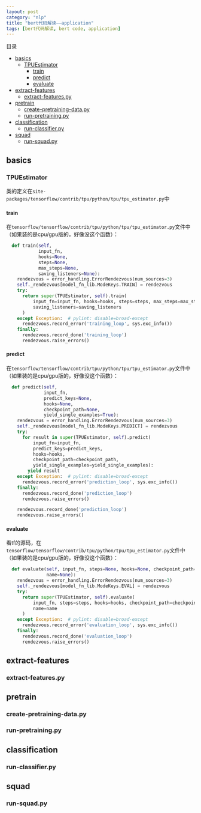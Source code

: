 ```yaml
---
layout: post
category: "nlp"
title: "bert代码解读——application"
tags: [bert代码解读, bert code, application]
---
```


目录

<!-- TOC -->

- [basics](#basics)
    - [TPUEstimator](#tpuestimator)
        - [train](#train)
        - [predict](#predict)
        - [evaluate](#evaluate)
- [extract-features](#extract-features)
    - [extract-features.py](#extract-featurespy)
- [pretrain](#pretrain)
    - [create-pretraining-data.py](#create-pretraining-datapy)
    - [run-pretraining.py](#run-pretrainingpy)
- [classification](#classification)
    - [run-classifier.py](#run-classifierpy)
- [squad](#squad)
    - [run-squad.py](#run-squadpy)

<!-- /TOC -->

## basics

### TPUEstimator

类的定义在```site-packages/tensorflow/contrib/tpu/python/tpu/tpu_estimator.py```中

#### train

在```tensorflow/tensorflow/contrib/tpu/python/tpu/tpu_estimator.py```文件中（如果装的是cpu/gpu版的，好像没这个函数）：

```python
  def train(self,
            input_fn,
            hooks=None,
            steps=None,
            max_steps=None,
            saving_listeners=None):
    rendezvous = error_handling.ErrorRendezvous(num_sources=3)
    self._rendezvous[model_fn_lib.ModeKeys.TRAIN] = rendezvous
    try:
      return super(TPUEstimator, self).train(
          input_fn=input_fn, hooks=hooks, steps=steps, max_steps=max_steps,
          saving_listeners=saving_listeners
      )
    except Exception:  # pylint: disable=broad-except
      rendezvous.record_error('training_loop', sys.exc_info())
    finally:
      rendezvous.record_done('training_loop')
      rendezvous.raise_errors()
```

#### predict

在```tensorflow/tensorflow/contrib/tpu/python/tpu/tpu_estimator.py```文件中（如果装的是cpu/gpu版的，好像没这个函数）：


```python
  def predict(self,
              input_fn,
              predict_keys=None,
              hooks=None,
              checkpoint_path=None,
              yield_single_examples=True):
    rendezvous = error_handling.ErrorRendezvous(num_sources=3)
    self._rendezvous[model_fn_lib.ModeKeys.PREDICT] = rendezvous
    try:
      for result in super(TPUEstimator, self).predict(
          input_fn=input_fn,
          predict_keys=predict_keys,
          hooks=hooks,
          checkpoint_path=checkpoint_path,
          yield_single_examples=yield_single_examples):
        yield result
    except Exception:  # pylint: disable=broad-except
      rendezvous.record_error('prediction_loop', sys.exc_info())
    finally:
      rendezvous.record_done('prediction_loop')
      rendezvous.raise_errors()

    rendezvous.record_done('prediction_loop')
    rendezvous.raise_errors()
```

#### evaluate

看tf的源码，在```tensorflow/tensorflow/contrib/tpu/python/tpu/tpu_estimator.py```文件中（如果装的是cpu/gpu版的，好像没这个函数）：

```python
  def evaluate(self, input_fn, steps=None, hooks=None, checkpoint_path=None,
               name=None):
    rendezvous = error_handling.ErrorRendezvous(num_sources=3)
    self._rendezvous[model_fn_lib.ModeKeys.EVAL] = rendezvous
    try:
      return super(TPUEstimator, self).evaluate(
          input_fn, steps=steps, hooks=hooks, checkpoint_path=checkpoint_path,
          name=name
      )
    except Exception:  # pylint: disable=broad-except
      rendezvous.record_error('evaluation_loop', sys.exc_info())
    finally:
      rendezvous.record_done('evaluation_loop')
      rendezvous.raise_errors()
```

## extract-features

### extract-features.py

## pretrain

### create-pretraining-data.py

### run-pretraining.py

## classification

### run-classifier.py

## squad

### run-squad.py
